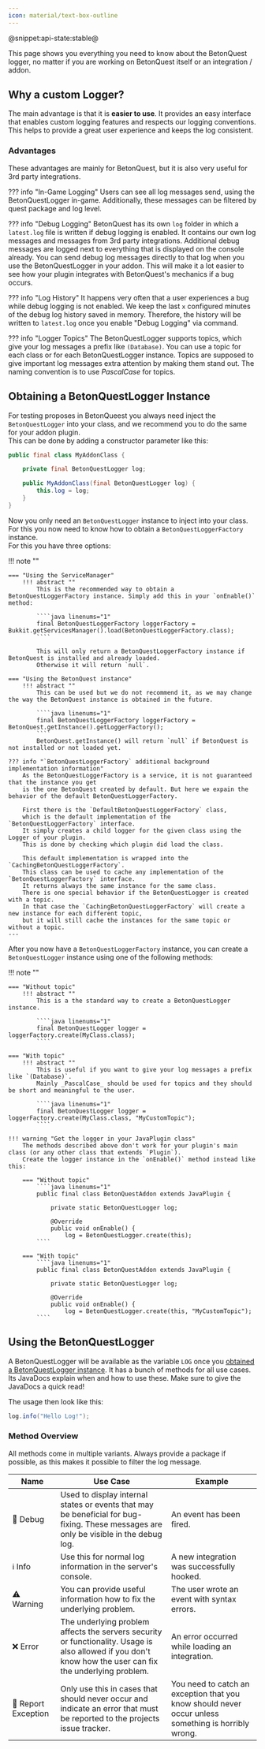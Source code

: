```yaml
---
icon: material/text-box-outline
---
```

@snippet:api-state:stable@

This page shows you everything you need to know about the BetonQuest logger, no matter if you are working on BetonQuest 
itself or an integration / addon.

## Why a custom Logger?
The main advantage is that it is **easier to use**.
It provides an easy interface that enables custom logging features and respects our logging conventions. 
This helps to provide a great user experience and keeps the log consistent.

### Advantages
These advantages are mainly for BetonQuest, but it is also very useful for 3rd party integrations. 


??? info "In-Game Logging"
    Users can see all log messages send, using the BetonQuestLogger in-game.
    Additionally, these messages can be filtered by quest package and log level.

??? info "Debug Logging"
    BetonQuest has its own `log` folder in which a `latest.log` file is written if debug logging is enabled.
    It contains our own log messages and messages from 3rd party integrations.
    Additional debug messages are logged next to everything that is displayed on the console already.
    You can send debug log messages directly to that log when you use the BetonQuestLogger in your addon.
    This will make it a lot easier to see how your plugin integrates with BetonQuest's mechanics if a bug occurs.

??? info "Log History"
    It happens very often that a user experiences a bug while debug logging is not enabled.
    We keep the last `x` configured minutes of the debug log history saved in memory.
    Therefore, the history will be written to `latest.log` once you enable "Debug Logging" via command. 

??? info "Logger Topics"
    The BetonQuestLogger supports topics, which give your log messages a prefix like `(Database)`.
    You can use a topic for each class or for each BetonQuestLogger instance.
    Topics are supposed to give important log messages extra attention by making them stand out.
    The naming convention is to use _PascalCase_ for topics.

## Obtaining a BetonQuestLogger Instance

For testing proposes in BetonQueest you always need inject the `BetonQuestLogger` into your class,
and we recommend you to do the same for your addon plugin.  
This can be done by adding a constructor parameter like this:

````java linenums="1"
public final class MyAddonClass {

    private final BetonQuestLogger log;

    public MyAddonClass(final BetonQuestLogger log) {
        this.log = log;
    }
}
````

Now you only need an `BetonQuestLogger` instance to inject into your class.
For this you now need to know how to obtain a `BetonQuestLoggerFactory` instance.  
For this you have three options:

!!! note ""

    === "Using the ServiceManager"
        !!! abstract ""
            This is the recommended way to obtain a BetonQuestLoggerFactory instance. Simply add this in your `onEnable()` method:
            
            ````java linenums="1"
            final BetonQuestLoggerFactory loggerFactory = Bukkit.getServicesManager().load(BetonQuestLoggerFactory.class);
            ````
            
            This will only return a BetonQuestLoggerFactory instance if BetonQuest is installed and already loaded.
            Otherwise it will return `null`.
            
    === "Using the BetonQuest instance"
        !!! abstract ""
            This can be used but we do not recommend it, as we may change the way the BetonQuest instance is obtained in the future.
            
            ````java linenums="1"
            final BetonQuestLoggerFactory loggerFactory = BetonQuest.getInstance().getLoggerFactory();
            ````
            BetonQuest.getInstance() will return `null` if BetonQuest is not installed or not loaded yet.
    
    ??? info "`BetonQuestLoggerFactory` additional background implementation information"
        As the BetonQuestLoggerFactory is a service, it is not guaranteed that the instance you get
        is the one BetonQuest created by default. But here we expain the behavior of the default BetonQuestLoggerFactory.
        
        First there is the `DefaultBetonQuestLoggerFactory` class,
        which is the default implementation of the `BetonQuestLoggerFactory` interface.
        It simply creates a child logger for the given class using the Logger of your plugin.
        This is done by checking which plugin did load the class.
        
        This default implementation is wrapped into the `CachingBetonQuestLoggerFactory`.
        This class can be used to cache any implementation of the `BetonQuestLoggerFactory` interface.
        It returns always the same instance for the same class.
        There is one special behavior if the BetonQuestLogger is created with a topic. 
        In that case the `CachingBetonQuestLoggerFactory` will create a new instance for each different topic,
        but it will still cache the instances for the same topic or without a topic.
    ---
 
After you now have a `BetonQuestLoggerFactory` instance, you can create a `BetonQuestLogger` instance using one of the following methods:

!!! note ""

    === "Without topic"
        !!! abstract ""
            This is a the standard way to create a BetonQuestLogger instance.
            
            ````java linenums="1"
            final BetonQuestLogger logger = loggerFactory.create(MyClass.class);
            ````
    
    === "With topic"
        !!! abstract ""
            This is useful if you want to give your log messages a prefix like `(Database)`.
            Mainly _PascalCase_ should be used for topics and they should be short and meaningful to the user. 
            
            ````java linenums="1"
            final BetonQuestLogger logger = loggerFactory.create(MyClass.class, "MyCustomTopic");
            ````
    
    !!! warning "Get the logger in your JavaPlugin class"
        The methods described above don't work for your plugin's main class (or any other class that extends `Plugin`). 
        Create the logger instance in the `onEnable()` method instead like this:
    
        === "Without topic"
            ````java linenums="1"
            public final class BetonQuestAddon extends JavaPlugin {
        
                private static BetonQuestLogger log;
        
                @Override
                public void onEnable() {
                    log = BetonQuestLogger.create(this);
            ````
    
        === "With topic"
            ````java linenums="1"
            public final class BetonQuestAddon extends JavaPlugin {
        
                private static BetonQuestLogger log;
        
                @Override
                public void onEnable() {
                    log = BetonQuestLogger.create(this, "MyCustomTopic");
            ````

## Using the BetonQuestLogger
A BetonQuestLogger will be available as the variable `LOG` once you [obtained a BetonQuestLogger instance](#obtaining-a-betonquestlogger-instance). 
It has a bunch of methods for all use cases. Its JavaDocs explain when and how to use these.
Make sure to give the JavaDocs a quick read!

The usage then look like this:
````java linenums="1"
log.info("Hello Log!");
````

### Method Overview

All methods come in multiple variants. Always provide a package if possible, as this makes it possible to filter the log
message.
 

| Name                              | Use Case                                                                                                                                                   | Example                                                                                             |
|-----------------------------------|------------------------------------------------------------------------------------------------------------------------------------------------------------|-----------------------------------------------------------------------------------------------------|
| :shushing_face: Debug             | Used to display internal states or events that may be beneficial for bug-fixing. These messages are only be visible in the debug log.                      | An event has been fired.                                                                            |
| :information_source: Info         | Use this for normal log information in the server's console.                                                                                               | A new integration was successfully hooked.                                                          |
| :warning: Warning                 | You can provide useful information how to fix the underlying problem.                                                                                      | The user wrote an event with syntax errors.                                                         |
| :x: Error                         | The underlying problem affects the servers security or functionality. Usage is also allowed if you don't know how the user can fix the underlying problem. | An error occurred while loading an integration.                                                     |
| :rotating_light: Report Exception | Only use this in cases that should never occur and indicate an error that must be reported to the projects issue tracker.                                  | You need to catch an exception that you know should never occur unless something is horribly wrong. | 
